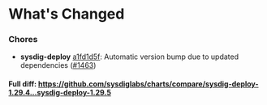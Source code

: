 # What's Changed

### Chores
- **sysdig-deploy** [a1fd1d5f](https://github.com/sysdiglabs/charts/commit/a1fd1d5fb8a96e8e09be367b728ef3cea3b522db): Automatic version bump due to updated dependencies ([#1463](https://github.com/sysdiglabs/charts/issues/1463))
#### Full diff: https://github.com/sysdiglabs/charts/compare/sysdig-deploy-1.29.4...sysdig-deploy-1.29.5
